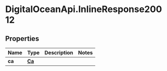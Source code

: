# DigitalOceanApi.InlineResponse20012

## Properties
Name | Type | Description | Notes
------------ | ------------- | ------------- | -------------
**ca** | [**Ca**](Ca.md) |  | 

